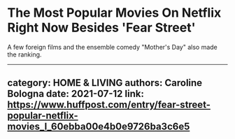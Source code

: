 # The Most Popular Movies On Netflix Right Now Besides 'Fear Street'

A few foreign films and the ensemble comedy "Mother's Day" also made the ranking.

---
category: HOME & LIVING
authors: Caroline Bologna
date: 2021-07-12
link: https://www.huffpost.com/entry/fear-street-popular-netflix-movies_l_60ebba00e4b0e9726ba3c6e5
---

